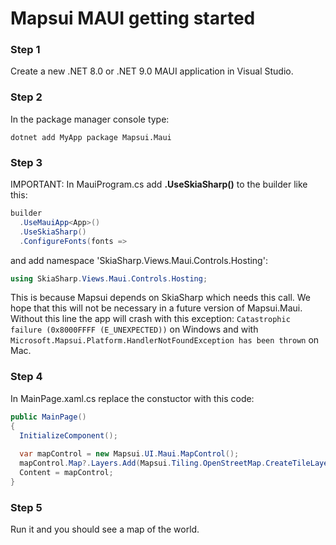 
# Mapsui MAUI getting started

### Step 1
Create a new .NET 8.0 or .NET 9.0 MAUI application in Visual Studio.

### Step 2
In the package manager console type:
```console
dotnet add MyApp package Mapsui.Maui
```

### Step 3
IMPORTANT: In MauiProgram.cs add **.UseSkiaSharp()** to the builder like this:
```csharp
builder
  .UseMauiApp<App>()
  .UseSkiaSharp()
  .ConfigureFonts(fonts =>  
```

and add namespace 'SkiaSharp.Views.Maui.Controls.Hosting':

```csharp
using SkiaSharp.Views.Maui.Controls.Hosting;
```

This is because Mapsui depends on SkiaSharp which needs this call. We hope that this will not be necessary in a future version of Mapsui.Maui. Without this line the app will crash with this exception: `Catastrophic failure (0x8000FFFF (E_UNEXPECTED))` on Windows and with `Microsoft.Mapsui.Platform.HandlerNotFoundException has been thrown` on Mac.

### Step 4
In MainPage.xaml.cs replace the constuctor with this code:

```csharp
public MainPage()
{
  InitializeComponent();
  
  var mapControl = new Mapsui.UI.Maui.MapControl();
  mapControl.Map?.Layers.Add(Mapsui.Tiling.OpenStreetMap.CreateTileLayer());
  Content = mapControl;
}
```

### Step 5
Run it and you should see a map of the world.
